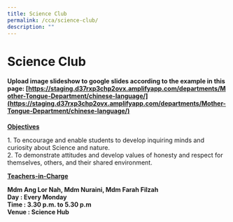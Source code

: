 ```yaml
---
title: Science Club
permalink: /cca/science-club/
description: ""
---
```

# Science Club
#### Upload image slideshow to google slides according to the example in this page: [https://staging.d37rxp3chp2ovx.amplifyapp.com/departments/Mother-Tongue-Department/chinese-language/](https://staging.d37rxp3chp2ovx.amplifyapp.com/departments/Mother-Tongue-Department/chinese-language/)

<b><u>Objectives</u></b>

1\. To encourage and enable students to develop inquiring minds and curiosity about Science and nature.   
2\. To demonstrate attitudes and develop values of honesty and respect for themselves, others, and their shared environment.  
  
<b><u>Teachers-in-Charge</u></b>
  
**Mdm Ang Lor Nah, Mdm Nuraini, Mdm Farah Filzah**   
**Day : Every Monday**    
**Time : 3.30 p.m. to 5.30 p.m**   
**Venue : Science Hub**